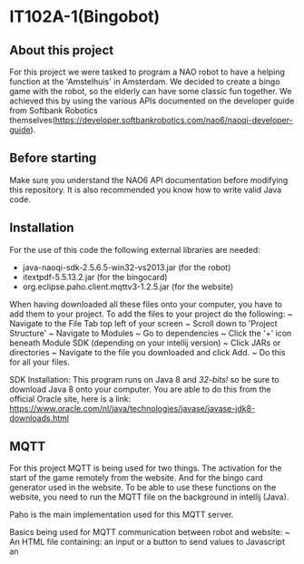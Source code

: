 # IT102A-1(Bingobot)

## About this project
For this project we were tasked to program a NAO robot to have
a helping function at the 'Amstelhuis' in Amsterdam. We decided
to create a bingo game with the robot, so the elderly can have some
classic fun together. We achieved this by using the various
APIs documented on the developer guide from Softbank Robotics themselves(https://developer.softbankrobotics.com/nao6/naoqi-developer-guide).

## Before starting
Make sure you understand the NAO6 API documentation before modifying this repository. It is also recommended you know how to
write valid Java code.

## Installation
For the use of this code the following external libraries are needed:
- java-naoqi-sdk-2.5.6.5-win32-vs2013.jar (for the robot)
- itextpdf-5.5.13.2.jar (for the bingocard)
- org.eclipse.paho.client.mqttv3-1.2.5.jar (for the website)

When having downloaded all these files onto your computer, you have to add them to your project.
To add the files to your project do the following:
    ~ Navigate to the File Tab top left of your screen
    ~ Scroll down to 'Project Structure'
    ~ Navigate to Modules 
    ~ Go to dependencies 
    ~ Click the '+' icon beneath Module SDK (depending on your intellij version)
    ~ Click JARs or directories
    ~ Navigate to the file you downloaded and click Add.
    ~ Do this for all your files.


SDK Installation:
    This program runs on Java 8 and *32-bits!* so be sure to download Java 8 onto your computer.
    You are able to do this from the official Oracle site, here is a link:
        https://www.oracle.com/nl/java/technologies/javase/javase-jdk8-downloads.html


## MQTT

For this project MQTT is being used for two things. The activation for the start of the game remotely from the website.
And for the bingo card generator used in the website. To be able to use these functions on the website, you need to run the MQTT file on the background in intellij (Java).

Paho is the main implementation used for this MQTT server.

Basics being used for MQTT communication between robot and website:
    ~ An HTML file containing:
        an input or a button to send values to Javascript
        an <script src="javascript file location"> tag to communicate with Javascript
    ~ A Javascript file containing:
        A function connecting to the host (subscribing) which contains an onConnect: (method to put in here that sends the message when connecting)
        A function containing the destination name of the subscriber which also sends the message received from the HTML file.


## How to play
First of all what is needed to play the bingo game, cards are needed.
You are able to generate these cards from the website from a pdf file for a set amount of players. 
If you do not know how to generate these cards i recommend reading the MQTT section again and the comments left in the Java class making these cards.
You are not able to play the Bingo with the robot unless you have these cards because they contain a very special QR-Code in which contains the numbers of the players' personal card. These are needed later on to verify your win or loss.

When finally having these special cards, you are able to start the game remotely from the website. Again, read the MQTT section if you do not know how to start the game. 

When having started the game with the button on the homepage, the robot shall ask you for confirmation to start the game. 
To activate the game you just need to say the keyword: 'START!'. We recommend when saying keywords like BINGO! or START! that you should be near enough to the robot since the speechrecognition of the robot is not perfect. 

If the robot confirms that you said START! it assumes all the players are ready and the game is being started.
The robot will start to call out numbers from 1 to 75 (Like a traditional bingo game). Once a number on your card is called out, you can cross it off with a pencil. When all your numbers are crossed off, shout "Bingo!" very hard and the robot should acknowledge you said the keyword. If the robot did acknowledge it, the robot will ask you to show the QR-Code on your card you generated to the robot. Be informed that the camera of the robot is not with its eyes! It is located right in the middle of its forehead. To learn more about the positions of the microphones and camera of the robot I recommend reading the documentation on the official Softbank Robotics website with the following link:
    https://developer.softbankrobotics.com/nao6/nao-documentation/nao-developer-guide/technical-overview

The robot compares the values given in the QR-code and the values of the numbers the robot said out loud during the game. 
When this comparison is true, the robot grants you the win and should say: Congratulations, you won the game. At the end there is also a short dance performed by the robot when there is a valid winner. The winner and everyone else can ofcourse dance with the robot. 

## Contact information
Joris Brouwer:  joris.brouwer2@hva.nl

Aghead Bilal:   aghead.bilal@hva.nl

Nassim Mengat:  nassim.mengat@hva.nl
